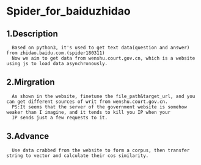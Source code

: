 Spider_for_baiduzhidao
====
1.Description
----
      Based on python3, it's used to get text data(question and answer) from zhidao.baidu.com.(spider180311)
      Now we aim to get data from wenshu.court.gov.cn, which is a website using js to load data asynchronously.
2.Mirgration
----  
      As shown in the website, finetune the file_path&target_url, and you can get different sources of writ from wenshu.court.gov.cn.
      PS:It seems that the server of the government website is somehow weaker than I imagine, and it tends to kill you IP when your 
      IP sends just a few requests to it.
3.Advance
---- 
      Use data crabbed from the website to form a corpus, then transfer string to vector and calculate their cos similarity.
